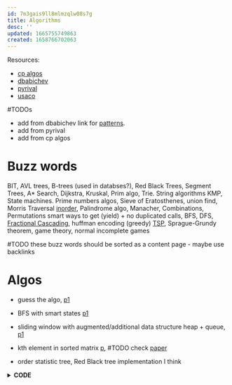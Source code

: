 ```yaml
---
id: 7m3gais9ll8mlmzqlw08s7g
title: Algorithms
desc: ''
updated: 1665755749863
created: 1658766702063
---
```



Resources:
- [cp algos](https://cp-algorithms.com/)
- [dbabichev](https://flykiller.github.io/)
- [pyrival](https://github.com/ngocuong0105/PyRival)
- [usaco](https://usaco.guide/CPH.pdf)

#TODOs 
- add from dbabichev link for [patterns](https://flykiller.github.io/coding%20ideas/).
- add from pyrival
- add from cp algos
# Buzz words
BIT, AVL trees, B-trees (used in databses?), Red Black Trees, Segment Trees, A* Search, Dijkstra, Kruskal, Prim algo, Trie. String algorithms KMP, State machines. Prime numbers algos, Sieve of Eratosthenes, union find, Morris Traversal [inorder](https://leetcode.com/problems/binary-tree-inorder-traversal/), Palindrome algo, Manacher, Combinations, Permutations smart ways to get (yield) + no duplicated calls, BFS, DFS, [Fractional Cascading](https://en.wikipedia.org/wiki/Fractional_cascading), huffman encoding (greedy)
[TSP](https://leetcode.com/problems/find-the-shortest-superstring/), Sprague-Grundy theorem, game theory, normal incomplete games

#TODO
these buzz words should be sorted as a content page - maybe use backlinks

# Algos


- guess the algo, [p1](https://leetcode.com/problems/shortest-path-with-alternating-colors/)

- BFS with smart states [p1](https://leetcode.com/problems/shortest-path-visiting-all-nodes/)

- sliding window with augmented/additional data structure heap + queue, [p1](https://leetcode.com/problems/longest-continuous-subarray-with-absolute-diff-less-than-or-equal-to-limit/)


- kth element in sorted matrix [p](https://leetcode.com/problems/kth-smallest-element-in-a-sorted-matrix/), #TODO check
[paper](https://github.com/ngocuong0105/dendron-wiki/blob/main/vault/assets/files/Engineering/X%2BY.pdf)

- order statistic tree, Red Black tree implementation I think

<details>
<summary> <b>CODE</b> </summary>

```Python
from sortedcontainers import SortedList
sl.add(num)
sl.bisect_left(num) # get order statistic
sl.remove(num)
```
</details>
